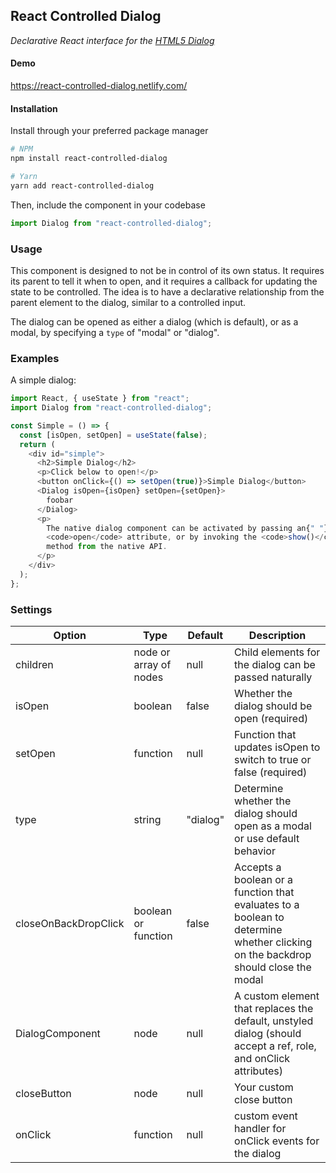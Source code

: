## React Controlled Dialog

_Declarative React interface for the [HTML5 Dialog](https://developer.mozilla.org/en-US/docs/Web/HTML/Element/dialog "HTML5 Dialog")_

#### Demo

https://react-controlled-dialog.netlify.com/

#### Installation

Install through your preferred package manager

```bash
# NPM
npm install react-controlled-dialog

# Yarn
yarn add react-controlled-dialog
```

Then, include the component in your codebase

```javascript
import Dialog from "react-controlled-dialog";
```

### Usage

This component is designed to not be in control of its own status. It requires its parent to tell it when to open, and it requires a callback for updating the state to be controlled. The idea is to have a declarative relationship from the parent element to the dialog, similar to a controlled input.

The dialog can be opened as either a dialog (which is default), or as a modal, by specifying a `type` of "modal" or "dialog".

### Examples

A simple dialog:

```javascript
import React, { useState } from "react";
import Dialog from "react-controlled-dialog";

const Simple = () => {
  const [isOpen, setOpen] = useState(false);
  return (
    <div id="simple">
      <h2>Simple Dialog</h2>
      <p>Click below to open!</p>
      <button onClick={() => setOpen(true)}>Simple Dialog</button>
      <Dialog isOpen={isOpen} setOpen={setOpen}>
        foobar
      </Dialog>
      <p>
        The native dialog component can be activated by passing an{" "}
        <code>open</code> attribute, or by invoking the <code>show()</code>{" "}
        method from the native API.
      </p>
    </div>
  );
};
```


### Settings

| Option               | Type                   | Default  | Description                                                                                                                      |
| -------------------- | ---------------------- | -------- | -------------------------------------------------------------------------------------------------------------------------------- |
| children             | node or array of nodes | null     | Child elements for the dialog can be passed naturally                                                                            |
| isOpen               | boolean                | false    | Whether the dialog should be open (required)                                                                                     |
| setOpen              | function               | null     | Function that updates isOpen to switch to true or false (required)                                                               |
| type                 | string                 | "dialog" | Determine whether the dialog should open as a modal or use default behavior                                                      |
| closeOnBackDropClick | boolean or function    | false    | Accepts a boolean or a function that evaluates to a boolean to determine whether clicking on the backdrop should close the modal |
| DialogComponent      | node                   | null     | A custom element that replaces the default, unstyled dialog (should accept a ref, role, and onClick attributes)                  |
| closeButton          | node                   | null     | Your custom close button                                                                                                         |
| onClick              | function               | null     | custom event handler for onClick events for the dialog                                                                           |
